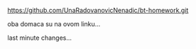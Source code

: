 https://github.com/UnaRadovanovicNenadic/bt-homework.git

oba domaca su na ovom linku... 

last minute changes... 